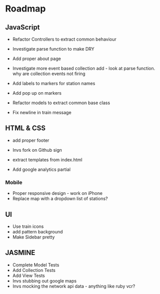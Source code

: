 # Roadmap

## JavaScript
* Refactor Controllers to extract common behaviour
* Investigate parse function to make DRY
 
* Add proper about page

* Investigate more event based collection add - look at parse function. why are collection events not firing
* Add labels to markers for station names
* Add pop up on markers

* Refactor models to extract common base class
* Fix newline in train message

## HTML & CSS
* add proper footer
* Invs fork on Github sign
* extract templates from index.html

* Add google analytics partial

### Mobile

* Proper responsive design - work on iPhone
* Replace map with a dropdown list of stations?

## UI
* Use train icons
* add pattern background
* Make Sidebar pretty

## JASMINE
* Complete Model Tests
* Add Collection Tests
* Add View Tests
* Invs stubbing out google maps
* Invs mocking the network api data - anything like ruby vcr?